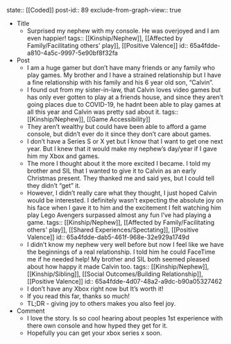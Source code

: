 state:: [[Coded]]
post-id:: 89
exclude-from-graph-view:: true

- Title
	- Surprised my nephew with my console. He was overjoyed and I am even happier!
	  tags:: [[Kinship/Nephew]], [[Affected by Family/Facilitating others' play]], [[Positive Valence]]
	  id:: 65a4fdde-a810-4a5c-9997-5e90bf8f32fa
- Post
	- I am a huge gamer but don’t have many friends or any family who play games. My brother and I have a strained relationship but I have a fine relationship with his family and his 6 year old son, “Calvin”.
	- I found out from my sister-in-law, that Calvin loves video games but has only ever gotten to play at a friends house, and since they aren’t going places due to COVID-19, he hadnt been able to play games at all this year and Calvin was pretty sad about it.
	  tags:: [[Kinship/Nephew]], [[Game Accessibility]]
	- They aren’t wealthy but could have been able to afford a game console, but didn’t ever do it since they don’t care about games.
	- I don’t have a Series S or X yet but I know that I want to get one next year. But I knew that it would make my nephew’s day/year if I gave him my Xbox and games.
	- The more I thought about it the more excited I became. I told my brother and SIL that I wanted to give it to Calvin as an early Christmas present. They thanked me and said yes, but I could tell they didn’t “get” it.
	- However, I didn’t really care what they thought, I just hoped Calvin would be interested. I definitely wasn’t expecting the absolute joy on his face when I gave it to him and the excitement I felt watching him play Lego Avengers surpassed almost any fun I’ve had playing a game.
	  tags:: [[Kinship/Nephew]], [[Affected by Family/Facilitating others' play]], [[Shared Experiences/Spectating]], [[Positive Valence]]
	  id:: 65a4fdde-dab5-461f-968e-32e929a1749d
	- I didn’t know my nephew very well before but now I feel like we have the beginnings of a real relationship. I told him he could FaceTime me if he needed help! My brother and SIL both seemed pleased about how happy it made Calvin too.
	  tags:: [[Kinship/Nephew]], [[Kinship/Sibling]], [[Social Outcomes/Building Relationship]], [[Positive Valence]]
	  id:: 65a4fdde-4d07-48a2-a9dc-b90a05327462
	- I don’t have any Xbox right now but It’s worth it!
	- If you read this far, thanks so much!
	- TL;DR - giving joy to others makes you also feel joy.
- Comment
	- I love the story. Is so cool hearing about peoples 1st experience with there own console and how hyped they get for it.
	- Hopefully you can get your xbox series x soon.